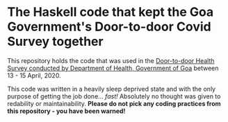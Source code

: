 # The Haskell code that kept the Goa Government's Door-to-door Covid Survey together

This repository holds the code that was used in the [Door-to-door Health Survey conducted by Department of Health, Government of Goa](https://www.saurabhnanda.in/2020/04/18/technology-used-in-goa-government-covid-survey/) between 13 - 15 April, 2020.

This code was written in a heavily sleep deprived state and with the only purpose of getting the job done... _fast!_ Absolutely no thought was given to redability or maintainability. **Please do not pick any coding practices from this repository - you have been warned!**
